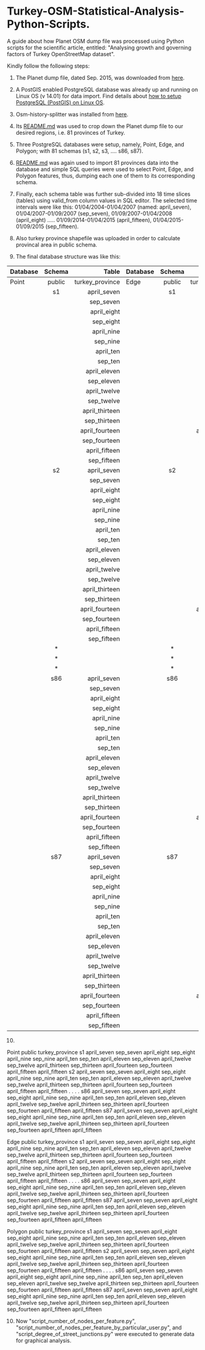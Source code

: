 # Turkey-OSM-Statistical-Analysis-Python-Scripts.
A guide about how Planet OSM dump file was processed using Python scripts for the scientific article, entitled: "Analysing growth and governing factors of Turkey OpenStreetMap dataset".

Kindly follow the following steps:

1. The Planet dump file, dated Sep. 2015, was downloaded from [here](http://planet.openstreetmap.org/planet/full-history/).

2. A PostGIS enabled PostgreSQL database was already up and running on Linux OS (v 14.01) for data import. Find details about [how to setup PostgreSQL (PostGIS) on Linux OS](http://trac.osgeo.org/postgis/wiki/UsersWikiPostGIS21UbuntuPGSQL93Apt).

3. Osm-history-splitter was installed from [here](https://github.com/MaZderMind/osm-history-splitter).

4. Its [README.md](https://github.com/MaZderMind/osm-history-splitter/blob/master/README.md) was used to crop down the Planet dump file to our desired regions, i.e. 81 provinces of Turkey.

5. Three PostgreSQL databases were setup, namely, Point, Edge, and Polygon; with 81 schemas (s1, s2, s3, .... s86, s87).

6. [README.md](https://github.com/MaZderMind/osm-history-splitter/blob/master/README.md) was again used to import 81 provinces data into the database and simple SQL queries were used to select Point, Edge, and Polygon features, thus, dumping each one of them to its corresponding schema.

7. Finally, each schema table was further sub-divided into 18 time slices (tables) using valid_from column values in SQL editor. The selected time intervals were like this: 01/04/2004-01/04/2007 (named: april_seven), 01/04/2007-01/09/2007 (sep_seven), 01/09/2007-01/04/2008 (april_eight) ..... 01/09/2014-01/04/2015 (april_fifteen), 01/04/2015-01/09/2015 (sep_fifteen).

8. Also turkey province shapefile was uploaded in order to calculate provincal area in public schema.

9. The final database structure was like this:

| Database | Schema | Table | Database | Schema | Table  | Database | Schema | Table  |
| -------- |:------:| -----:| -------- |:------:| ------:| -------- |:------:| ------:|
| Point    | public | turkey_province | Edge    | public | turkey_province | Polygon    | public | turkey_province |
|          | s1     |   april_seven   |         |   s1   |   april_seven   |            |    s1  |   april_seven   |
|          |        |    sep_seven    |         |        |    sep_seven    |            |        |    sep_seven    | 
|          |        |    april_eight  |         |        |    april_eight  |            |        |    april_eight  |
|          |        |    sep_eight    |         |        |    sep_eight    |            |        |    sep_eight    | 
|          |        |    april_nine   |         |        |    april_nine   |            |        |    april_nine   |
|          |        |    sep_nine     |         |        |    sep_nine     |            |        |    sep_nine     | 
|          |        |    april_ten    |         |        |    april_ten    |            |        |    april_ten    | 
|          |        |    sep_ten      |         |        |    sep_ten      |            |        |    sep_ten      | 
|          |        |    april_eleven |         |        |    april_eleven |            |        |    april_eleven | 
|          |        |    sep_eleven   |         |        |    sep_eleven   |            |        |    sep_eleven   | 
|          |        |    april_twelve |         |        |    april_twelve |            |        |    april_twelve |    
|          |        |    sep_twelve   |         |        |    sep_twelve   |            |        |    sep_twelve   |    
|          |        |   april_thirteen|         |        |   april_thirteen|            |        |   april_thirteen|  
|          |        |    sep_thirteen |         |        |    sep_thirteen |            |        |    sep_thirteen |
|          |        |   april_fourteen|         |        |   april_fourteen|            |        |   april_fourteen|  
|          |        |    sep_fourteen |         |        |    sep_fourteen |            |        |    sep_fourteen |     
|          |        |    april_fifteen|         |        |    april_fifteen|            |        |    april_fifteen|  
|          |        |    sep_fifteen  |         |        |    sep_fifteen  |            |        |    sep_fifteen  |    
|          | s2     |   april_seven   |         |   s2   |   april_seven   |            |    s2  |   april_seven   |
|          |        |    sep_seven    |         |        |    sep_seven    |            |        |    sep_seven    | 
|          |        |    april_eight  |         |        |    april_eight  |            |        |    april_eight  |
|          |        |    sep_eight    |         |        |    sep_eight    |            |        |    sep_eight    | 
|          |        |    april_nine   |         |        |    april_nine   |            |        |    april_nine   |
|          |        |    sep_nine     |         |        |    sep_nine     |            |        |    sep_nine     | 
|          |        |    april_ten    |         |        |    april_ten    |            |        |    april_ten    | 
|          |        |    sep_ten      |         |        |    sep_ten      |            |        |    sep_ten      | 
|          |        |    april_eleven |         |        |    april_eleven |            |        |    april_eleven | 
|          |        |    sep_eleven   |         |        |    sep_eleven   |            |        |    sep_eleven   | 
|          |        |    april_twelve |         |        |    april_twelve |            |        |    april_twelve |    
|          |        |    sep_twelve   |         |        |    sep_twelve   |            |        |    sep_twelve   |    
|          |        |   april_thirteen|         |        |   april_thirteen|            |        |   april_thirteen|  
|          |        |    sep_thirteen |         |        |    sep_thirteen |            |        |    sep_thirteen |
|          |        |   april_fourteen|         |        |   april_fourteen|            |        |   april_fourteen|  
|          |        |    sep_fourteen |         |        |    sep_fourteen |            |        |    sep_fourteen |     
|          |        |    april_fifteen|         |        |    april_fifteen|            |        |    april_fifteen|  
|          |        |    sep_fifteen  |         |        |    sep_fifteen  |            |        |    sep_fifteen  |
|          |    *   |                 |         |    *   |                 |            |   *    |                 | 
|          |    *   |                 |         |    *   |                 |            |   *    |                 |
|          |    *   |                 |         |    *   |                 |            |   *    |                 |
|          | s86    |   april_seven   |         |   s86  |   april_seven   |            |    s86 |   april_seven   |
|          |        |    sep_seven    |         |        |    sep_seven    |            |        |    sep_seven    | 
|          |        |    april_eight  |         |        |    april_eight  |            |        |    april_eight  |
|          |        |    sep_eight    |         |        |    sep_eight    |            |        |    sep_eight    | 
|          |        |    april_nine   |         |        |    april_nine   |            |        |    april_nine   |
|          |        |    sep_nine     |         |        |    sep_nine     |            |        |    sep_nine     | 
|          |        |    april_ten    |         |        |    april_ten    |            |        |    april_ten    | 
|          |        |    sep_ten      |         |        |    sep_ten      |            |        |    sep_ten      | 
|          |        |    april_eleven |         |        |    april_eleven |            |        |    april_eleven | 
|          |        |    sep_eleven   |         |        |    sep_eleven   |            |        |    sep_eleven   | 
|          |        |    april_twelve |         |        |    april_twelve |            |        |    april_twelve |    
|          |        |    sep_twelve   |         |        |    sep_twelve   |            |        |    sep_twelve   |    
|          |        |   april_thirteen|         |        |   april_thirteen|            |        |   april_thirteen|  
|          |        |    sep_thirteen |         |        |    sep_thirteen |            |        |    sep_thirteen |
|          |        |   april_fourteen|         |        |   april_fourteen|            |        |   april_fourteen|  
|          |        |    sep_fourteen |         |        |    sep_fourteen |            |        |    sep_fourteen |     
|          |        |    april_fifteen|         |        |    april_fifteen|            |        |    april_fifteen|  
|          |        |    sep_fifteen  |         |        |    sep_fifteen  |            |        |    sep_fifteen  |
|          | s87    |   april_seven   |         |   s87  |   april_seven   |            |    s87 |   april_seven   |
|          |        |    sep_seven    |         |        |    sep_seven    |            |        |    sep_seven    | 
|          |        |    april_eight  |         |        |    april_eight  |            |        |    april_eight  |
|          |        |    sep_eight    |         |        |    sep_eight    |            |        |    sep_eight    | 
|          |        |    april_nine   |         |        |    april_nine   |            |        |    april_nine   |
|          |        |    sep_nine     |         |        |    sep_nine     |            |        |    sep_nine     | 
|          |        |    april_ten    |         |        |    april_ten    |            |        |    april_ten    | 
|          |        |    sep_ten      |         |        |    sep_ten      |            |        |    sep_ten      | 
|          |        |    april_eleven |         |        |    april_eleven |            |        |    april_eleven | 
|          |        |    sep_eleven   |         |        |    sep_eleven   |            |        |    sep_eleven   | 
|          |        |    april_twelve |         |        |    april_twelve |            |        |    april_twelve |    
|          |        |    sep_twelve   |         |        |    sep_twelve   |            |        |    sep_twelve   |    
|          |        |   april_thirteen|         |        |   april_thirteen|            |        |   april_thirteen|  
|          |        |    sep_thirteen |         |        |    sep_thirteen |            |        |    sep_thirteen |
|          |        |   april_fourteen|         |        |   april_fourteen|            |        |   april_fourteen|  
|          |        |    sep_fourteen |         |        |    sep_fourteen |            |        |    sep_fourteen |     
|          |        |    april_fifteen|         |        |    april_fifteen|            |        |    april_fifteen|  
|          |        |    sep_fifteen  |         |        |    sep_fifteen  |            |        |    sep_fifteen  |

10.

Point
	public
		turkey_province
	s1
		april_seven
		sep_seven
		april_eight
		sep_eight
		april_nine
		sep_nine
		april_ten
		sep_ten
		april_eleven
		sep_eleven
		april_twelve
		sep_twelve
		april_thirteen
		sep_thirteen
		april_fourteen
		sep_fourteen
		april_fifteen
		april_fifteen
	s2
		april_seven
		sep_seven
		april_eight
		sep_eight
		april_nine
		sep_nine
		april_ten
		sep_ten
		april_eleven
		sep_eleven
		april_twelve
		sep_twelve
		april_thirteen
		sep_thirteen
		april_fourteen
		sep_fourteen
		april_fifteen
		april_fifteen
	.
	.
	.
	.
	s86
		april_seven
		sep_seven
		april_eight
		sep_eight
		april_nine
		sep_nine
		april_ten
		sep_ten
		april_eleven
		sep_eleven
		april_twelve
		sep_twelve
		april_thirteen
		sep_thirteen
		april_fourteen
		sep_fourteen
		april_fifteen
		april_fifteen
	s87
		april_seven
		sep_seven
		april_eight
		sep_eight
		april_nine
		sep_nine
		april_ten
		sep_ten
		april_eleven
		sep_eleven
		april_twelve
		sep_twelve
		april_thirteen
		sep_thirteen
		april_fourteen
		sep_fourteen
		april_fifteen
		april_fifteen

Edge
	public
		turkey_province
	s1
		april_seven
		sep_seven
		april_eight
		sep_eight
		april_nine
		sep_nine
		april_ten
		sep_ten
		april_eleven
		sep_eleven
		april_twelve
		sep_twelve
		april_thirteen
		sep_thirteen
		april_fourteen
		sep_fourteen
		april_fifteen
		april_fifteen
	s2
		april_seven
		sep_seven
		april_eight
		sep_eight
		april_nine
		sep_nine
		april_ten
		sep_ten
		april_eleven
		sep_eleven
		april_twelve
		sep_twelve
		april_thirteen
		sep_thirteen
		april_fourteen
		sep_fourteen
		april_fifteen
		april_fifteen
	.
	.
	.
	.
	s86
		april_seven
		sep_seven
		april_eight
		sep_eight
		april_nine
		sep_nine
		april_ten
		sep_ten
		april_eleven
		sep_eleven
		april_twelve
		sep_twelve
		april_thirteen
		sep_thirteen
		april_fourteen
		sep_fourteen
		april_fifteen
		april_fifteen
	s87
		april_seven
		sep_seven
		april_eight
		sep_eight
		april_nine
		sep_nine
		april_ten
		sep_ten
		april_eleven
		sep_eleven
		april_twelve
		sep_twelve
		april_thirteen
		sep_thirteen
		april_fourteen
		sep_fourteen
		april_fifteen
		april_fifteen

Polygon
	public
		turkey_province
	s1
		april_seven
		sep_seven
		april_eight
		sep_eight
		april_nine
		sep_nine
		april_ten
		sep_ten
		april_eleven
		sep_eleven
		april_twelve
		sep_twelve
		april_thirteen
		sep_thirteen
		april_fourteen
		sep_fourteen
		april_fifteen
		april_fifteen
	s2
		april_seven
		sep_seven
		april_eight
		sep_eight
		april_nine
		sep_nine
		april_ten
		sep_ten
		april_eleven
		sep_eleven
		april_twelve
		sep_twelve
		april_thirteen
		sep_thirteen
		april_fourteen
		sep_fourteen
		april_fifteen
		april_fifteen
	.
	.
	.
	.
	s86
		april_seven
		sep_seven
		april_eight
		sep_eight
		april_nine
		sep_nine
		april_ten
		sep_ten
		april_eleven
		sep_eleven
		april_twelve
		sep_twelve
		april_thirteen
		sep_thirteen
		april_fourteen
		sep_fourteen
		april_fifteen
		april_fifteen
	s87
		april_seven
		sep_seven
		april_eight
		sep_eight
		april_nine
		sep_nine
		april_ten
		sep_ten
		april_eleven
		sep_eleven
		april_twelve
		sep_twelve
		april_thirteen
		sep_thirteen
		april_fourteen
		sep_fourteen
		april_fifteen
		april_fifteen

10. Now "script_number_of_nodes_per_feature.py", "script_number_of_nodes_per_feature_by_particular_user.py", and "script_degree_of_street_junctions.py" were executed to generate data for graphical analysis.

